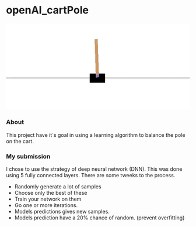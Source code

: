 # openAI_cartPole

![](cartPole.gif)

### About
This project have it´s goal in using a learning algorithm to balance the pole on the cart. 

### My submission
I chose to use the strategy of deep neural network (DNN). This was done using 5 fully connected layers.
There are some tweeks to the process. 
- Randomly generate a lot of samples
- Choose only the best of these
- Train your network on them
- Go one or more iterations.
- Models predictions gives new samples.
- Models prediction have a 20% chance of random. (prevent overfitting)
